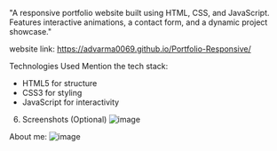 "A responsive portfolio website built using HTML, CSS, and JavaScript. Features interactive animations, a contact form, and a dynamic project showcase."


website link:  https://advarma0069.github.io/Portfolio-Responsive/

Technologies Used
Mention the tech stack:
- HTML5 for structure
- CSS3 for styling
- JavaScript for interactivity
6. Screenshots (Optional)
  ![image](https://github.com/user-attachments/assets/4a806893-a471-4c2c-af26-d6550e2e03e5)

About me: 
![image](https://github.com/user-attachments/assets/e9172cb4-c593-423d-893d-9daf988b74ca)
